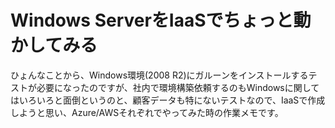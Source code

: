 
# Windows ServerをIaaSでちょっと動かしてみる

ひょんなことから、Windows環境(2008 R2)にガルーンをインストールするテストが必要になったのですが、社内で環境構築依頼するのもWindowsに関してはいろいろと面倒というのと、顧客データも特にないテストなので、IaaSで作成しようと思い、Azure/AWSそれぞれでやってみた時の作業メモです。
